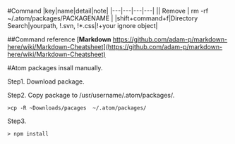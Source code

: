 #Command
|key|name|detail|note|
|---|---|---|---|
|| Remove | rm -rf ~/.atom/packages/PACKAGENAME |
|shift+command+f|Directory Search|yourpath, !.svn, !*.css|!+your ignore object|

##Command reference
[**Markdown** https://github.com/adam-p/markdown-here/wiki/Markdown-Cheatsheet](https://github.com/adam-p/markdown-here/wiki/Markdown-Cheatsheet)

#Atom packages insall manually.

Step1. Download package.

Step2. Copy package to /usr/username/.atom/packages/. 
```
>cp -R ~Downloads/pacages  ~/.atom/packages/
```

Step3. 
```
> npm install
```

